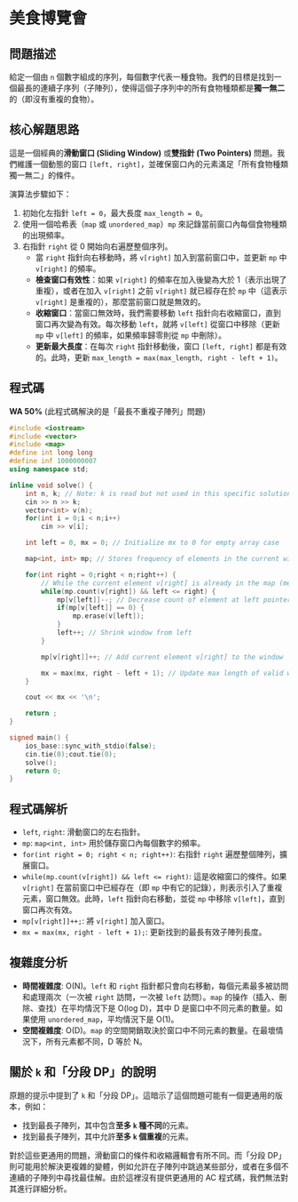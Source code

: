 # 美食博覽會

## 問題描述
給定一個由 `n` 個數字組成的序列，每個數字代表一種食物。我們的目標是找到一個最長的連續子序列（子陣列），使得這個子序列中的所有食物種類都是**獨一無二**的（即沒有重複的食物）。

## 核心解題思路
這是一個經典的**滑動窗口 (Sliding Window)** 或**雙指針 (Two Pointers)** 問題。我們維護一個動態的窗口 `[left, right]`，並確保窗口內的元素滿足「所有食物種類獨一無二」的條件。

演算法步驟如下：
1.  初始化左指針 `left = 0`，最大長度 `max_length = 0`。
2.  使用一個哈希表（`map` 或 `unordered_map`）`mp` 來記錄當前窗口內每個食物種類的出現頻率。
3.  右指針 `right` 從 0 開始向右遍歷整個序列。
    *   當 `right` 指針向右移動時，將 `v[right]` 加入到當前窗口中，並更新 `mp` 中 `v[right]` 的頻率。
    *   **檢查窗口有效性**：如果 `v[right]` 的頻率在加入後變為大於 1（表示出現了重複），或者在加入 `v[right]` 之前 `v[right]` 就已經存在於 `mp` 中（這表示 `v[right]` 是重複的），那麼當前窗口就是無效的。
    *   **收縮窗口**：當窗口無效時，我們需要移動 `left` 指針向右收縮窗口，直到窗口再次變為有效。每次移動 `left`，就將 `v[left]` 從窗口中移除（更新 `mp` 中 `v[left]` 的頻率，如果頻率歸零則從 `mp` 中刪除）。
    *   **更新最大長度**：在每次 `right` 指針移動後，窗口 `[left, right]` 都是有效的。此時，更新 `max_length = max(max_length, right - left + 1)`。

## 程式碼
**WA 50%** (此程式碼解決的是「最長不重複子陣列」問題)
```cpp
#include <iostream>
#include <vector>
#include <map>
#define int long long
#define inf 1000000007
using namespace std;

inline void solve() {
    int n, k; // Note: k is read but not used in this specific solution
    cin >> n >> k;
    vector<int> v(n);
    for(int i = 0;i < n;i++)
        cin >> v[i];

    int left = 0, mx = 0; // Initialize mx to 0 for empty array case

    map<int, int> mp; // Stores frequency of elements in the current window

    for(int right = 0;right < n;right++) {
        // While the current element v[right] is already in the map (meaning it's a duplicate in the current window)
        while(mp.count(v[right]) && left <= right) {
            mp[v[left]]--; // Decrease count of element at left pointer
            if(mp[v[left]] == 0) {
                mp.erase(v[left]);
            }
            left++; // Shrink window from left
        }

        mp[v[right]]++; // Add current element v[right] to the window

        mx = max(mx, right - left + 1); // Update max length of valid window
    }

    cout << mx << '\n';

    return ;
}

signed main() {
    ios_base::sync_with_stdio(false);
    cin.tie(0);cout.tie(0);
    solve();
    return 0;
}
```

## 程式碼解析
*   `left`, `right`: 滑動窗口的左右指針。
*   `mp`: `map<int, int>` 用於儲存窗口內每個數字的頻率。
*   `for(int right = 0; right < n; right++)`: 右指針 `right` 遍歷整個陣列，擴展窗口。
*   `while(mp.count(v[right]) && left <= right)`: 這是收縮窗口的條件。如果 `v[right]` 在當前窗口中已經存在（即 `mp` 中有它的記錄），則表示引入了重複元素，窗口無效。此時，`left` 指針向右移動，並從 `mp` 中移除 `v[left]`，直到窗口再次有效。
*   `mp[v[right]]++;`: 將 `v[right]` 加入窗口。
*   `mx = max(mx, right - left + 1);`: 更新找到的最長有效子陣列長度。

## 複雜度分析
*   **時間複雜度**: O(N)。`left` 和 `right` 指針都只會向右移動，每個元素最多被訪問和處理兩次（一次被 `right` 訪問，一次被 `left` 訪問）。`map` 的操作（插入、刪除、查找）在平均情況下是 O(log D)，其中 D 是窗口中不同元素的數量。如果使用 `unordered_map`，平均情況下是 O(1)。
*   **空間複雜度**: O(D)。`map` 的空間開銷取決於窗口中不同元素的數量。在最壞情況下，所有元素都不同，D 等於 N。

## 關於 `k` 和「分段 DP」的說明
原題的提示中提到了 `k` 和「分段 DP」。這暗示了這個問題可能有一個更通用的版本，例如：
*   找到最長子陣列，其中包含**至多 `k` 種不同**的元素。
*   找到最長子陣列，其中允許**至多 `k` 個重複**的元素。

對於這些更通用的問題，滑動窗口的條件和收縮邏輯會有所不同。而「分段 DP」則可能用於解決更複雜的變體，例如允許在子陣列中跳過某些部分，或者在多個不連續的子陣列中尋找最佳解。由於這裡沒有提供更通用的 AC 程式碼，我們無法對其進行詳細分析。